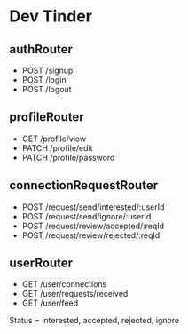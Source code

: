 # Dev Tinder

## authRouter

- POST /signup
- POST /login
- POST /logout

## profileRouter

- GET /profile/view
- PATCH /profile/edit
- PATCH /profile/password

## connectionRequestRouter

- POST /request/send/interested/:userId
- POST /request/send/ignore/:userId
- POST /request/review/accepted/:reqId
- POST /request/review/rejected/:reqId

## userRouter

- GET /user/connections
- GET /user/requests/received
- GET /user/feed

Status = interested, accepted, rejected, ignore
